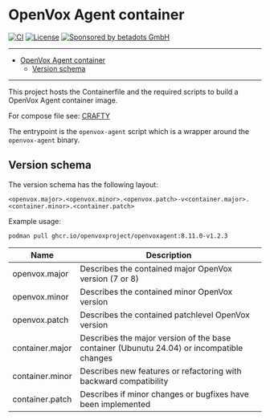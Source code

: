 # OpenVox Agent container

[![CI](https://github.com/openvoxproject/container-openvoxagent/actions/workflows/ci.yaml/badge.svg)](https://github.com/openvoxproject/container-openvoxagent/actions/workflows/ci.yaml)
[![License](https://img.shields.io/github/license/openvoxproject/container-openvoxagent.svg)](https://github.com/openvoxproject/container-openvoxagent/blob/main/LICENSE)
[![Sponsored by betadots GmbH](https://img.shields.io/badge/Sponsored%20by-betadots%20GmbH-blue.svg)](https://www.betadots.de)

---

- [OpenVox Agent container](#openvox-agent-container)
  - [Version schema](#version-schema)

---

This project hosts the Containerfile and the required scripts to build a OpenVox Agent container image.

For compose file see: [CRAFTY](https://github.com/voxpupuli/crafty/tree/main/puppet/oss)

The entrypoint is the `openvox-agent` script which is a wrapper around the `openvox-agent` binary.

## Version schema

The version schema has the following layout:

```text
<openvox.major>.<openvox.minor>.<openvox.patch>-v<container.major>.<container.minor>.<container.patch>
```

Example usage:

```shell
podman pull ghcr.io/openvoxproject/openvoxagent:8.11.0-v1.2.3
```

| Name | Description |
| --- | --- |
| openvox.major | Describes the contained major OpenVox version (7 or 8) |
| openvox.minor | Describes the contained minor OpenVox version |
| openvox.patch | Describes the contained patchlevel OpenVox version |
| container.major | Describes the major version of the base container (Ubunutu 24.04) or incompatible changes |
| container.minor | Describes new features or refactoring with backward compatibility |
| container.patch | Describes if minor changes or bugfixes have been implemented |
